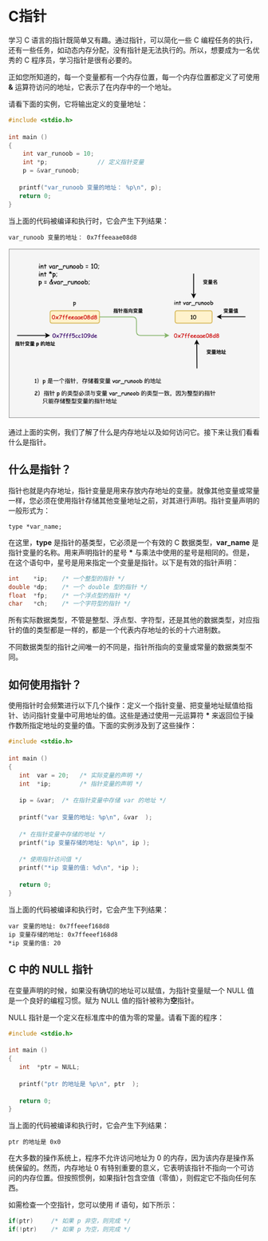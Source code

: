 # C指针

学习 C 语言的指针既简单又有趣。通过指针，可以简化一些 C 编程任务的执行，还有一些任务，如动态内存分配，没有指针是无法执行的。所以，想要成为一名优秀的 C 程序员，学习指针是很有必要的。

正如您所知道的，每一个变量都有一个内存位置，每一个内存位置都定义了可使用 **&** 运算符访问的地址，它表示了在内存中的一个地址。

请看下面的实例，它将输出定义的变量地址：

```c
#include <stdio.h>
 
int main ()
{
    int var_runoob = 10;
    int *p;              // 定义指针变量
    p = &var_runoob;
 
   printf("var_runoob 变量的地址： %p\n", p);
   return 0;
}
```

当上面的代码被编译和执行时，它会产生下列结果：

```
var_runoob 变量的地址： 0x7ffeeaae08d8
```

![_20221216120223.png](assets/截图_20221216120223.png)

通过上面的实例，我们了解了什么是内存地址以及如何访问它。接下来让我们看看什么是指针。

## 什么是指针？

指针也就是内存地址，指针变量是用来存放内存地址的变量。就像其他变量或常量一样，您必须在使用指针存储其他变量地址之前，对其进行声明。指针变量声明的一般形式为：

```
type *var_name;
```

在这里，**type** 是指针的基类型，它必须是一个有效的 C 数据类型，**var_name** 是指针变量的名称。用来声明指针的星号 **\*** 与乘法中使用的星号是相同的。但是，在这个语句中，星号是用来指定一个变量是指针。以下是有效的指针声明：

```c
int    *ip;    /* 一个整型的指针 */
double *dp;    /* 一个 double 型的指针 */
float  *fp;    /* 一个浮点型的指针 */
char   *ch;    /* 一个字符型的指针 */
```

所有实际数据类型，不管是整型、浮点型、字符型，还是其他的数据类型，对应指针的值的类型都是一样的，都是一个代表内存地址的长的十六进制数。

不同数据类型的指针之间唯一的不同是，指针所指向的变量或常量的数据类型不同。

## 如何使用指针？

使用指针时会频繁进行以下几个操作：定义一个指针变量、把变量地址赋值给指针、访问指针变量中可用地址的值。这些是通过使用一元运算符 **\*** 来返回位于操作数所指定地址的变量的值。下面的实例涉及到了这些操作：

```c
#include <stdio.h>
 
int main ()
{
   int  var = 20;   /* 实际变量的声明 */
   int  *ip;        /* 指针变量的声明 */
 
   ip = &var;  /* 在指针变量中存储 var 的地址 */
 
   printf("var 变量的地址: %p\n", &var  );
 
   /* 在指针变量中存储的地址 */
   printf("ip 变量存储的地址: %p\n", ip );
 
   /* 使用指针访问值 */
   printf("*ip 变量的值: %d\n", *ip );
 
   return 0;
}
```

当上面的代码被编译和执行时，它会产生下列结果：

```
var 变量的地址: 0x7ffeeef168d8
ip 变量存储的地址: 0x7ffeeef168d8
*ip 变量的值: 20
```

## C 中的 NULL 指针

在变量声明的时候，如果没有确切的地址可以赋值，为指针变量赋一个 NULL 值是一个良好的编程习惯。赋为 NULL 值的指针被称为**空**指针。

NULL 指针是一个定义在标准库中的值为零的常量。请看下面的程序：

```c
#include <stdio.h>
 
int main ()
{
   int  *ptr = NULL;
 
   printf("ptr 的地址是 %p\n", ptr  );
 
   return 0;
}
```

当上面的代码被编译和执行时，它会产生下列结果：

```
ptr 的地址是 0x0
```

在大多数的操作系统上，程序不允许访问地址为 0 的内存，因为该内存是操作系统保留的。然而，内存地址 0 有特别重要的意义，它表明该指针不指向一个可访问的内存位置。但按照惯例，如果指针包含空值（零值），则假定它不指向任何东西。

如需检查一个空指针，您可以使用 if 语句，如下所示：

```c
if(ptr)     /* 如果 p 非空，则完成 */
if(!ptr)    /* 如果 p 为空，则完成 */
```
